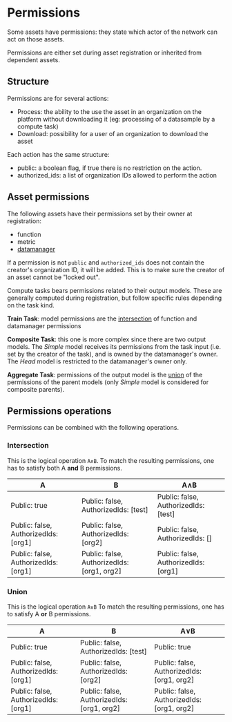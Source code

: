 # Permissions

Some assets have permissions: they state which actor of the network can act on those assets.

Permissions are either set during asset registration or inherited from dependent assets.

## Structure

Permissions are for several actions:

- Process: the ability to the use the asset in an organization on the platform without downloading it (eg: processing of a datasample by a compute task)
- Download: possibility for a user of an organization to download the asset

Each action has the same structure:

- public: a boolean flag, if true there is no restriction on the action.
- authorized_ids: a list of organization IDs allowed to perform the action

## Asset permissions

The following assets have their permissions set by their owner at registration:

- function
- metric
- [datamanager](./assets/datamanager.md)

If a permission is not `public` and `authorized_ids` does not contain the creator's organization ID, it will be added.
This is to make sure the creator of an asset cannot be "locked out".

Compute tasks bears permissions related to their output models.
These are generally computed during registration, but follow specific rules depending on the task kind.

**Train Task**: model permissions are the [intersection](#intersection) of function and datamanager permissions

**Composite Task**: this one is more complex since there are two output models.
The _Simple_ model receives its permissions from the task input (i.e. set by the creator of the task), and is owned by the datamanager's owner.
The _Head_ model is restricted to the datamanager's owner only.

**Aggregate Task**: permissions of the output model is the [union](#union) of the permissions of the parent models (only _Simple_ model is considered for composite parents).

## Permissions operations

Permissions can be combined with the following operations.

### Intersection

This is the logical operation `A∧B`.
To match the resulting permissions, one has to satisfy both A **and** B permissions.

| A                                    | B                                          | A∧B                                  |
| ------------------------------------ | ------------------------------------------ | ------------------------------------ |
| Public: true                         | Public: false, AuthorizedIds: [test]       | Public: false, AuthorizedIds: [test] |
| Public: false, AuthorizedIds: [org1] | Public: false, AuthorizedIds: [org2]       | Public: false, AuthorizedIds: []     |
| Public: false, AuthorizedIds: [org1] | Public: false, AuthorizedIds: [org1, org2] | Public: false, AuthorizedIds: [org1] |

### Union

This is the logical operation `A∨B`
To match the resulting permissions, one has to satisfy A **or** B permissions.

| A                                    | B                                          | A∨B                                        |
| ------------------------------------ | ------------------------------------------ | ------------------------------------------ |
| Public: true                         | Public: false, AuthorizedIds: [test]       | Public: true                               |
| Public: false, AuthorizedIds: [org1] | Public: false, AuthorizedIds: [org2]       | Public: false, AuthorizedIds: [org1, org2] |
| Public: false, AuthorizedIds: [org1] | Public: false, AuthorizedIds: [org1, org2] | Public: false, AuthorizedIds: [org1, org2] |
